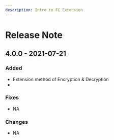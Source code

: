```yaml
---
description: Intro to FC Extension
---
```


# Release Note

## 4.0.0 - 2021-07-21

### Added

* Extension method of Encryption & Decryption
* 
### Fixes

* NA

### Changes

* NA

## 



